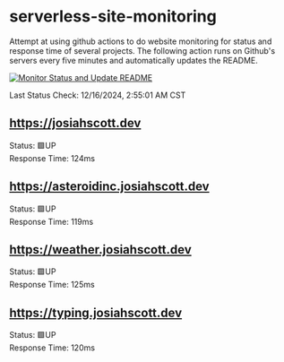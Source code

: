 # serverless-site-monitoring
Attempt at using github actions to do website monitoring for status and response time of several projects. The following action runs on Github's servers every five minutes and automatically updates the README.  

[![Monitor Status and Update README](https://github.com/JosiahSco/serverless-site-monitoring/actions/workflows/monitor.yaml/badge.svg)](https://github.com/JosiahSco/serverless-site-monitoring/actions/workflows/monitor.yaml)

Last Status Check: 12/16/2024, 2:55:01 AM CST

## https://josiahscott.dev
Status: 🟩UP  
Response Time: 124ms

## https://asteroidinc.josiahscott.dev
Status: 🟩UP  
Response Time: 119ms

## https://weather.josiahscott.dev
Status: 🟩UP  
Response Time: 125ms

## https://typing.josiahscott.dev
Status: 🟩UP  
Response Time: 120ms

